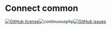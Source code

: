 # Connect common
[![GitHub license](https://img.shields.io/github/license/flash-global/connect-common.svg)](https://github.com/flash-global/connect-common)![continuousphp](https://img.shields.io/continuousphp/git-hub/flash-global/connect-common.svg)[![GitHub issues](https://img.shields.io/github/issues/flash-global/connect-common.svg)](https://github.com/flash-global/connect-common/issues)
